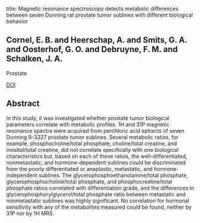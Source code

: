 title: Magnetic resonance spectroscopy detects metabolic differences between seven Dunning rat prostate tumor sublines with different biological behavior

## Cornel, E. B. and Heerschap, A. and Smits, G. A. and Oosterhof, G. O. and Debruyne, F. M. and Schalken, J. A.
Prostate

<a href="https://doi.org/10.1002/pros.2990250104">DOI</a>

## Abstract
In this study, it was investigated whether prostate tumor biological parameters correlate with metabolic profiles. 1H and 31P magnetic resonance spectra were acquired from perchloric acid extracts of seven Dunning R-3327 prostate tumor sublines. Several metabolic ratios, for example, phosphocholine/total phosphate, choline/total creatine, and inositol/total creatine, did not correlate specifically with one biological characteristics but, based on each of these ratios, the well-differentiated, nonmetastatic, and hormone-dependent sublines could be discriminated from the poorly differentiated or anaplastic, metastatic, and hormone-independent sublines. The glycerophosphoethanolamine/total phosphate, glycerophosphocholine/total phosphate, and phosphocreatine/total phosphate ratios correlated with differentiation grade, and the differences in glycerophosphorylglycerol/total phosphate ratio between metastatic and nonmetastatic sublines was highly significant. No correlation for hormonal sensitivity with any of the metabolites measured could be found, neither by 31P nor by 1H MRS.

